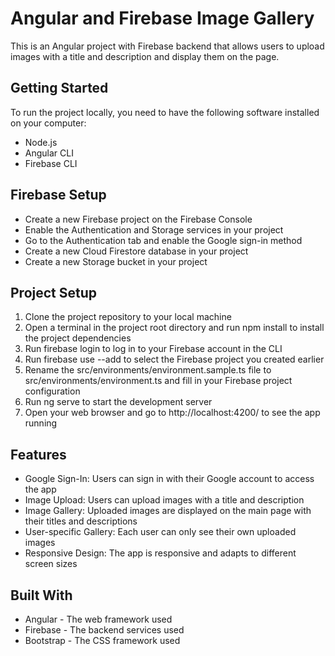 # Angular and Firebase Image Gallery

This is an Angular project with Firebase backend that allows users to upload images with a title and description and display them on the page.

## Getting Started
To run the project locally, you need to have the following software installed on your computer:
* Node.js
* Angular CLI
* Firebase CLI
## Firebase Setup
* Create a new Firebase project on the Firebase Console
* Enable the Authentication and Storage services in your project
* Go to the Authentication tab and enable the Google sign-in method
* Create a new Cloud Firestore database in your project
* Create a new Storage bucket in your project
## Project Setup
1. Clone the project repository to your local machine
2. Open a terminal in the project root directory and run npm install to install the project dependencies
3. Run firebase login to log in to your Firebase account in the CLI
4. Run firebase use --add to select the Firebase project you created earlier
5. Rename the src/environments/environment.sample.ts file to src/environments/environment.ts and fill in your Firebase project configuration
6. Run ng serve to start the development server
7. Open your web browser and go to http://localhost:4200/ to see the app running
## Features
* Google Sign-In: Users can sign in with their Google account to access the app
* Image Upload: Users can upload images with a title and description
* Image Gallery: Uploaded images are displayed on the main page with their titles and descriptions
* User-specific Gallery: Each user can only see their own uploaded images
* Responsive Design: The app is responsive and adapts to different screen sizes
## Built With
* Angular - The web framework used
* Firebase - The backend services used
* Bootstrap - The CSS framework used

















